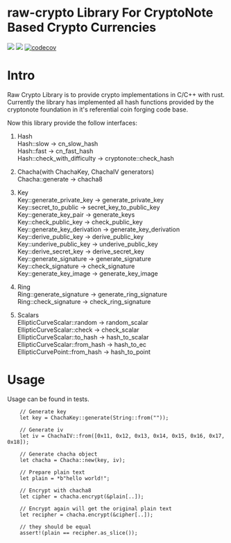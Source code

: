 # raw-crypto Library For CryptoNote Based Crypto Currencies


[![](https://travis-ci.com/cryptonote-rust/raw-crypto.svg?branch=master)](https://travis-ci.com/cryptonote-rust/raw-crypto)
[![](https://img.shields.io/crates/v/cryptonote-raw-crypto.svg)](https://crates.io/crates/cryptonote-raw-crypto)
[![codecov](https://codecov.io/gh/cryptonote-rust/raw-crypto/branch/master/graph/badge.svg)](https://codecov.io/gh/cryptonote-rust/raw-crypto)


# Intro

Raw Crypto Library is to provide crypto implementations in C/C++ with rust. Currently the library has implemented all hash functions provided by the cryptonote foundation in it's referential coin forging code base.

Now this library provide the follow interfaces:

1. Hash  
Hash::slow -> cn_slow_hash  
Hash::fast -> cn_fast_hash  
Hash::check_with_difficulty -> cryptonote::check_hash

2. Chacha(with ChachaKey, ChachaIV generators)  
Chacha::generate -> chacha8  

3. Key  
Key::generate_private_key -> generate_private_key  
Key::secret_to_public -> secret_key_to_public_key  
Key::generate_key_pair -> generate_keys  
Key::check_public_key -> check_public_key  
Key::generate_key_derivation -> generate_key_derivation  
Key::derive_public_key -> derive_public_key  
Key::underive_public_key -> underive_public_key  
Key::derive_secret_key -> derive_secret_key  
Key::generate_signature -> generate_signature  
Key::check_signature -> check_signature  
Key::generate_key_image -> generate_key_image  

4. Ring  
Ring::generate_signature -> generate_ring_signature
Ring::check_signature -> check_ring_signature

5. Scalars  
EllipticCurveScalar::random -> random_scalar  
EllipticCurveScalar::check -> check_scalar  
EllipticCurveScalar::to_hash -> hash_to_scalar  
EllipticCurveScalar::from_hash -> hash_to_ec  
EllipticCurvePoint::from_hash -> hash_to_point  

# Usage

Usage can be found in tests.

```
    // Generate key
    let key = ChachaKey::generate(String::from(""));

    // Generate iv
    let iv = ChachaIV::from([0x11, 0x12, 0x13, 0x14, 0x15, 0x16, 0x17, 0x18]);

    // Generate chacha object
    let chacha = Chacha::new(key, iv);

    // Prepare plain text
    let plain = *b"hello world!";

    // Encrypt with chacha8
    let cipher = chacha.encrypt(&plain[..]);

    // Encrypt again will get the original plain text
    let recipher = chacha.encrypt(&cipher[..]);

    // they should be equal
    assert!(plain == recipher.as_slice());
```